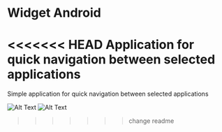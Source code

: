 # Widget Android
<<<<<<< HEAD
Application for quick navigation between selected applications
=======
 
Simple application for quick navigation between selected applications

![Alt Text](https://media.giphy.com/media/3E3Fa61wHTTd7Fgn6K/giphy.gif) ![Alt Text](https://media.giphy.com/media/45eM4ipAk7sH0hVxsq/giphy.gif)


>>>>>>> change readme
